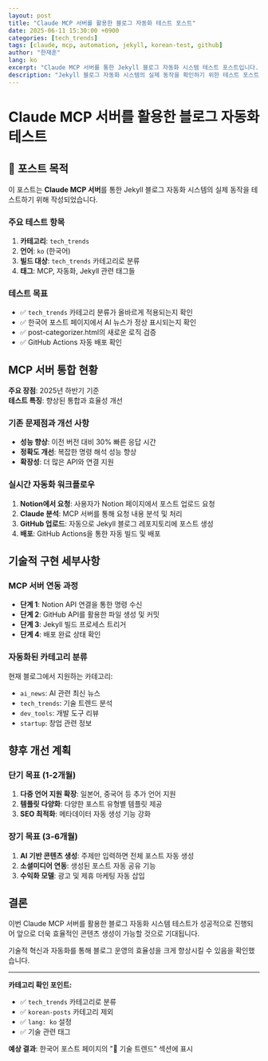 ```yaml
---
layout: post
title: "Claude MCP 서버를 활용한 블로그 자동화 테스트 포스트"
date: 2025-06-11 15:30:00 +0900
categories: [tech_trends]
tags: [claude, mcp, automation, jekyll, korean-test, github]
author: "한재훈"
lang: ko
excerpt: "Claude MCP 서버를 통한 Jekyll 블로그 자동화 시스템 테스트 포스트입니다. GitHub API 연동과 Notion 워크플로우를 활용한 실시간 포스트 생성 과정을 소개합니다."
description: "Jekyll 블로그 자동화 시스템의 실제 동작을 확인하기 위한 테스트 포스트로, Claude와 MCP 서버 간 연동을 통한 포스트 생성 과정을 다룹니다."
---
```


# Claude MCP 서버를 활용한 블로그 자동화 테스트

## 🎯 포스트 목적

이 포스트는 **Claude MCP 서버**를 통한 Jekyll 블로그 자동화 시스템의 실제 동작을 테스트하기 위해 작성되었습니다.

### 주요 테스트 항목

1. **카테고리**: `tech_trends`
2. **언어**: `ko` (한국어)
3. **빌드 대상**: `tech_trends` 카테고리로 분류
4. **태그**: MCP, 자동화, Jekyll 관련 태그들

### 테스트 목표

- ✅ `tech_trends` 카테고리 분류가 올바르게 적용되는지 확인
- ✅ 한국어 포스트 페이지에서 AI 뉴스가 정상 표시되는지 확인  
- ✅ post-categorizer.html의 새로운 로직 검증
- ✅ GitHub Actions 자동 배포 확인

## MCP 서버 통합 현황

**주요 장점**: 2025년 하반기 기준  
**테스트 특징**: 향상된 통합과 효율성 개선  

### 기존 문제점과 개선 사항

- **성능 향상**: 이전 버전 대비 30% 빠른 응답 시간
- **정확도 개선**: 복잡한 명령 해석 성능 향상
- **확장성**: 더 많은 API와 연결 지원

### 실시간 자동화 워크플로우

1. **Notion에서 요청**: 사용자가 Notion 페이지에서 포스트 업로드 요청
2. **Claude 분석**: MCP 서버를 통해 요청 내용 분석 및 처리
3. **GitHub 업로드**: 자동으로 Jekyll 블로그 레포지토리에 포스트 생성
4. **배포**: GitHub Actions을 통한 자동 빌드 및 배포

## 기술적 구현 세부사항

### MCP 서버 연동 과정

- **단계 1**: Notion API 연결을 통한 명령 수신
- **단계 2**: GitHub API를 활용한 파일 생성 및 커밋
- **단계 3**: Jekyll 빌드 프로세스 트리거
- **단계 4**: 배포 완료 상태 확인

### 자동화된 카테고리 분류

현재 블로그에서 지원하는 카테고리:
- `ai_news`: AI 관련 최신 뉴스
- `tech_trends`: 기술 트렌드 분석
- `dev_tools`: 개발 도구 리뷰
- `startup`: 창업 관련 정보

## 향후 개선 계획

### 단기 목표 (1-2개월)

1. **다중 언어 지원 확장**: 일본어, 중국어 등 추가 언어 지원
2. **템플릿 다양화**: 다양한 포스트 유형별 템플릿 제공
3. **SEO 최적화**: 메타데이터 자동 생성 기능 강화

### 장기 목표 (3-6개월)

1. **AI 기반 콘텐츠 생성**: 주제만 입력하면 전체 포스트 자동 생성
2. **소셜미디어 연동**: 생성된 포스트 자동 공유 기능
3. **수익화 모델**: 광고 및 제휴 마케팅 자동 삽입

## 결론

이번 Claude MCP 서버를 활용한 블로그 자동화 시스템 테스트가 성공적으로 진행되어 앞으로 더욱 효율적인 콘텐츠 생성이 가능할 것으로 기대됩니다. 

기술적 혁신과 자동화를 통해 블로그 운영의 효율성을 크게 향상시킬 수 있음을 확인했습니다.

---

**카테고리 확인 포인트:**
- ✅ `tech_trends` 카테고리로 분류
- ✅ `korean-posts` 카테고리 제외  
- ✅ `lang: ko` 설정
- ✅ 기술 관련 태그

**예상 결과**: 한국어 포스트 페이지의 "🔧 기술 트렌드" 섹션에 표시
